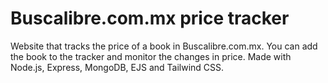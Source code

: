 # Buscalibre.com.mx price tracker

Website that tracks the price of a book in Buscalibre.com.mx. You can add the book to the tracker and monitor the changes in price.
Made with Node.js, Express, MongoDB, EJS and Tailwind CSS.
